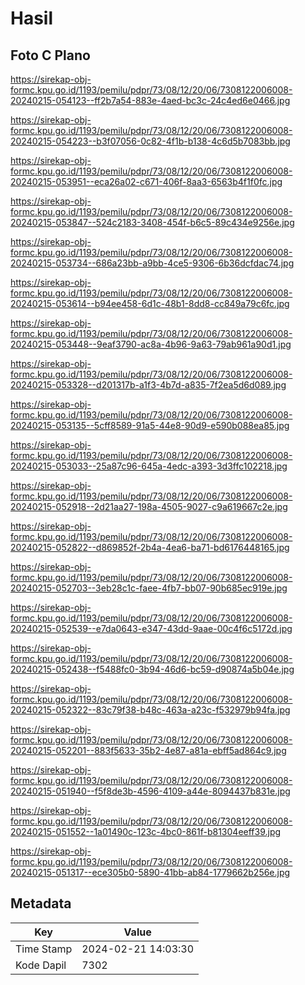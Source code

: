 # Hasil

## Foto C Plano

https://sirekap-obj-formc.kpu.go.id/1193/pemilu/pdpr/73/08/12/20/06/7308122006008-20240215-054123--ff2b7a54-883e-4aed-bc3c-24c4ed6e0466.jpg

https://sirekap-obj-formc.kpu.go.id/1193/pemilu/pdpr/73/08/12/20/06/7308122006008-20240215-054223--b3f07056-0c82-4f1b-b138-4c6d5b7083bb.jpg

https://sirekap-obj-formc.kpu.go.id/1193/pemilu/pdpr/73/08/12/20/06/7308122006008-20240215-053951--eca26a02-c671-406f-8aa3-6563b4f1f0fc.jpg

https://sirekap-obj-formc.kpu.go.id/1193/pemilu/pdpr/73/08/12/20/06/7308122006008-20240215-053847--524c2183-3408-454f-b6c5-89c434e9256e.jpg

https://sirekap-obj-formc.kpu.go.id/1193/pemilu/pdpr/73/08/12/20/06/7308122006008-20240215-053734--686a23bb-a9bb-4ce5-9306-6b36dcfdac74.jpg

https://sirekap-obj-formc.kpu.go.id/1193/pemilu/pdpr/73/08/12/20/06/7308122006008-20240215-053614--b94ee458-6d1c-48b1-8dd8-cc849a79c6fc.jpg

https://sirekap-obj-formc.kpu.go.id/1193/pemilu/pdpr/73/08/12/20/06/7308122006008-20240215-053448--9eaf3790-ac8a-4b96-9a63-79ab961a90d1.jpg

https://sirekap-obj-formc.kpu.go.id/1193/pemilu/pdpr/73/08/12/20/06/7308122006008-20240215-053328--d201317b-a1f3-4b7d-a835-7f2ea5d6d089.jpg

https://sirekap-obj-formc.kpu.go.id/1193/pemilu/pdpr/73/08/12/20/06/7308122006008-20240215-053135--5cff8589-91a5-44e8-90d9-e590b088ea85.jpg

https://sirekap-obj-formc.kpu.go.id/1193/pemilu/pdpr/73/08/12/20/06/7308122006008-20240215-053033--25a87c96-645a-4edc-a393-3d3ffc102218.jpg

https://sirekap-obj-formc.kpu.go.id/1193/pemilu/pdpr/73/08/12/20/06/7308122006008-20240215-052918--2d21aa27-198a-4505-9027-c9a619667c2e.jpg

https://sirekap-obj-formc.kpu.go.id/1193/pemilu/pdpr/73/08/12/20/06/7308122006008-20240215-052822--d869852f-2b4a-4ea6-ba71-bd6176448165.jpg

https://sirekap-obj-formc.kpu.go.id/1193/pemilu/pdpr/73/08/12/20/06/7308122006008-20240215-052703--3eb28c1c-faee-4fb7-bb07-90b685ec919e.jpg

https://sirekap-obj-formc.kpu.go.id/1193/pemilu/pdpr/73/08/12/20/06/7308122006008-20240215-052539--e7da0643-e347-43dd-9aae-00c4f6c5172d.jpg

https://sirekap-obj-formc.kpu.go.id/1193/pemilu/pdpr/73/08/12/20/06/7308122006008-20240215-052438--f5488fc0-3b94-46d6-bc59-d90874a5b04e.jpg

https://sirekap-obj-formc.kpu.go.id/1193/pemilu/pdpr/73/08/12/20/06/7308122006008-20240215-052322--83c79f38-b48c-463a-a23c-f532979b94fa.jpg

https://sirekap-obj-formc.kpu.go.id/1193/pemilu/pdpr/73/08/12/20/06/7308122006008-20240215-052201--883f5633-35b2-4e87-a81a-ebff5ad864c9.jpg

https://sirekap-obj-formc.kpu.go.id/1193/pemilu/pdpr/73/08/12/20/06/7308122006008-20240215-051940--f5f8de3b-4596-4109-a44e-8094437b831e.jpg

https://sirekap-obj-formc.kpu.go.id/1193/pemilu/pdpr/73/08/12/20/06/7308122006008-20240215-051552--1a01490c-123c-4bc0-861f-b81304eeff39.jpg

https://sirekap-obj-formc.kpu.go.id/1193/pemilu/pdpr/73/08/12/20/06/7308122006008-20240215-051317--ece305b0-5890-41bb-ab84-1779662b256e.jpg


## Metadata

| Key        | Value               |
| ---------- | ------------------- |
| Time Stamp | 2024-02-21 14:03:30 |
| Kode Dapil | 7302                |



